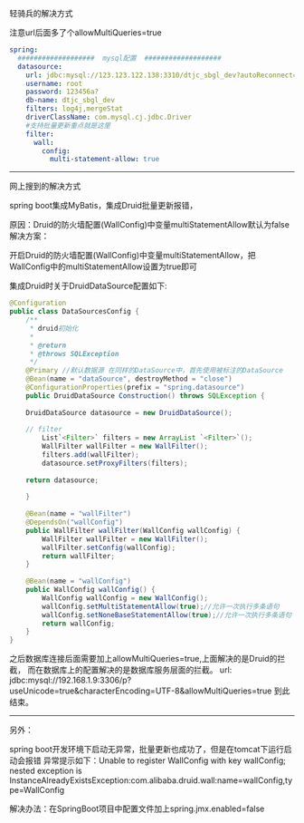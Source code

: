 轻骑兵的解决方式

注意url后面多了个allowMultiQueries=true

```yml
spring:
  ###################  mysql配置  ###################
  datasource:
    url: jdbc:mysql://123.123.122.138:3310/dtjc_sbgl_dev?autoReconnect=true&rewriteBatchedStatements=true&useUnicode=true&characterEncoding=utf8&zeroDateTimeBehavior=convertToNull&useSSL=false&serverTimezone=GMT%2b8&allowMultiQueries=true
    username: root
    password: 123456a?
    db-name: dtjc_sbgl_dev
    filters: log4j,mergeStat
    driverClassName: com.mysql.cj.jdbc.Driver  
    #支持批量更新重点就是这里
    filter:
      wall:
        config:
          multi-statement-allow: true

```
***
网上搜到的解决方式

spring boot集成MyBatis，集成Druid批量更新报错，

原因：Druid的防火墙配置(WallConfig)中变量multiStatementAllow默认为false 解决方案：

开启Druid的防火墙配置(WallConfig)中变量multiStatementAllow，把WallConfig中的multiStatementAllow设置为true即可

集成Druid时关于DruidDataSource配置如下:
```java
@Configuration 
public class DataSourcesConfig {
	/**
	 * druid初始化
	 *
	 * @return
	 * @throws SQLException
	 */
	@Primary //默认数据源 在同样的DataSource中，首先使用被标注的DataSource
	@Bean(name = "dataSource", destroyMethod = "close")
	@ConfigurationProperties(prefix = "spring.datasource")
	public DruidDataSource Construction() throws SQLException {
	
	DruidDataSource datasource = new DruidDataSource();
	
	// filter
	    List`<Filter>` filters = new ArrayList `<Filter>`();
	    WallFilter wallFilter = new WallFilter();
	    filters.add(wallFilter);
	    datasource.setProxyFilters(filters);
	
	return datasource;
	
	}
	
	@Bean(name = "wallFilter")
	@DependsOn("wallConfig")
	public WallFilter wallFilter(WallConfig wallConfig) {
	    WallFilter wallFilter = new WallFilter();
	    wallFilter.setConfig(wallConfig);
	    return wallFilter;
	}
	
	@Bean(name = "wallConfig")
	public WallConfig wallConfig() {
	    WallConfig wallConfig = new WallConfig();
	    wallConfig.setMultiStatementAllow(true);//允许一次执行多条语句
	    wallConfig.setNoneBaseStatementAllow(true);//允许一次执行多条语句
	    return wallConfig;
	}
}
```

之后数据库连接后面需要加上allowMultiQueries=true,上面解决的是Druid的拦截， 而在数据库上的配置解决的是数据库服务层面的拦截。 url: jdbc:mysql://192.168.1.9:3306/p?useUnicode=true&characterEncoding=UTF-8&allowMultiQueries=true 到此结束。
***
另外：

spring boot开发环境下启动无异常，批量更新也成功了，但是在tomcat下运行启动会报错
异常提示如下：Unable to register WallConfig with key wallConfig; nested exception is InstanceAlreadyExistsException:com.alibaba.druid.wall:name=wallConfig,type=WallConfig

解决办法：在SpringBoot项目中配置文件加上spring.jmx.enabled=false